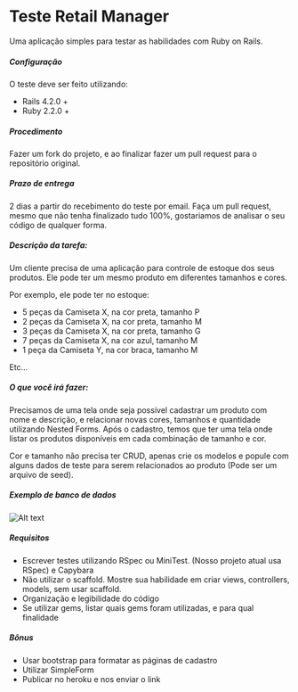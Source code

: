 # Teste Retail Manager
Uma aplicação simples para testar as habilidades com Ruby on Rails.

##### Configuração
O teste deve ser feito utilizando:
- Rails 4.2.0 +
- Ruby 2.2.0 +

##### Procedimento
Fazer um fork do projeto, e ao finalizar fazer um pull request para o repositório original.

##### Prazo de entrega
2 dias a partir do recebimento do teste por email. Faça um pull request, mesmo que não tenha finalizado tudo 100%, gostariamos de analisar o seu código de qualquer forma.

##### Descrição da tarefa:
Um cliente precisa de uma aplicação para controle de estoque dos seus produtos. Ele pode ter um mesmo produto em diferentes tamanhos e cores.

Por exemplo, ele pode ter no estoque:
- 5 peças da Camiseta X, na cor preta, tamanho P
- 2 peças da Camiseta X, na cor preta, tamanho M
- 3 peças da Camiseta X, na cor preta, tamanho G
- 7 peças da Camiseta X, na cor azul, tamanho M
- 1 peça da Camiseta Y, na cor braca, tamanho M

Etc...

##### O que você irá fazer:
Precisamos de uma tela onde seja possível cadastrar um produto com nome e descrição, e relacionar novas cores, tamanhos e quantidade utilizando Nested Forms. Após o cadastro, temos que ter uma tela onde listar os produtos disponíveis em cada combinação de tamanho e cor.

Cor e tamanho não precisa ter CRUD, apenas crie os modelos e popule com alguns dados de teste para serem relacionados ao produto (Pode ser um arquivo de seed).

##### Exemplo de banco de dados
![Alt text](https://raw.githubusercontent.com/penkz/teste-retail-manager/master/public/Teste_Retail_Manager.png)

##### Requisitos
- Escrever testes utilizando RSpec ou MiniTest. (Nosso projeto atual usa RSpec)
  e Capybara
- Não utilizar o scaffold. Mostre sua habilidade em criar views, controllers, models, sem usar scaffold.
- Organização e legibilidade do código
- Se utilizar gems, listar quais gems foram utilizadas, e para qual finalidade

##### Bônus
- Usar bootstrap para formatar as páginas de cadastro
- Utilizar SimpleForm
- Publicar no heroku e nos enviar o link
